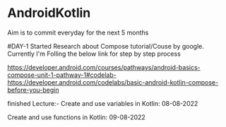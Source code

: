 # AndroidKotlin
Aim is to commit everyday for the next 5 months


#DAY-1
Started Research about Compose tutorial/Couse by google.
Currently I'm Folling the below link for step by step process

https://developer.android.com/courses/pathways/android-basics-compose-unit-1-pathway-1#codelab-https://developer.android.com/codelabs/basic-android-kotlin-compose-before-you-begin

finished Lecture:-
Create and use variables in Kotlin: 08-08-2022


Create and use functions in Kotlin: 09-08-2022
